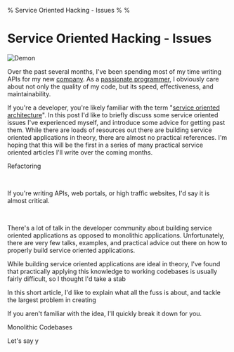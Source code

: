 % Service Oriented Hacking - Issues
%
%

Service Oriented Hacking - Issues
=================================

![Demon](http://getfile3.posterous.com/getfile/files.posterous.com/temp-2012-08-23/frCdsmimseEgFFfDcBjirHkrhwIAoCbABEJxAbHEoxwaGFgeAgFfrxznzbcn/demon.jpg.scaled696.jpg)

Over the past several months, I've been spending most of my time writing
APIs for my new
[company](https://www.telephonyresearch.com/ "Telephony Research"). As a
[passionate
programmer](http://www.amazon.com/gp/product/1934356344/ref=as_li_ss_tl?ie=UTF8&camp=1789&creative=390957&creativeASIN=1934356344&linkCode=as2&tag=rdegges-20 "The Passionate Programmer"),
I obviously care about not only the quality of my code, but its speed,
effectiveness, and maintainability.

If you're a developer, you're likely familiar with the term "[service
oriented
architecture](http://en.wikipedia.org/wiki/Service-oriented_architecture "Service Oriented Architecture")".
In this post I'd like to briefly discuss some service oriented issues
I've experienced myself, and introduce some advice for getting past
them. While there are loads of resources out there are building service
oriented applications in theory, there are almost no practical
references. I'm hoping that this will be the first in a series of many
practical service oriented articles I'll write over the coming months.

Refactoring

 

If you're writing APIs, web portals, or high traffic websites, I'd say
it is almost critical.

 

There's a lot of talk in the developer community about building service
oriented applications as opposed to monolithic applications.
Unfortunately, there are very few talks, examples, and practical advice
out there on how to properly build service oriented applications.

While building service oriented applications are ideal in theory, I've
found that practically applying this knowledge to working codebases is
usually fairly difficult, so I thought I'd take a stab 

In this short article, I'd like to explain what all the fuss is about,
and tackle the largest problem in creating

If you aren't familiar with the idea, I'll quickly break it down for
you.

Monolithic Codebases

Let's say y
